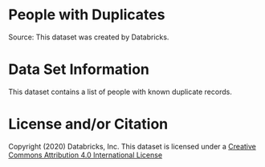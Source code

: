 People with Duplicates
==========================================
Source: This dataset was created by Databricks.


Data Set Information
=========================================
This dataset contains a list of people with known duplicate records.


License and/or Citation
=========================================
Copyright (2020) Databricks, Inc.
This dataset is licensed under a [Creative Commons Attribution 4.0 International License](https://creativecommons.org/licenses/by/4.0/)
